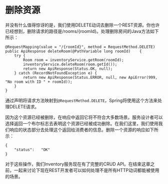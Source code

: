 # 删除资源

并没有什么值得惊讶的是，我们使用DELETE动词去删除一个REST资源。你也许已经想到，删除请求的路径是/rooms/{roomId}。处理删除房间的Java方法如下所示：

```
@RequestMapping(value = "/{roomId}", method = RequestMethod.DELETE) 
public ApiResponse deleteRoom(@PathVariable long roomId)	{		
	try {				
		Room room = inventoryService.getRoom(roomId);				
		inventoryService.deleteRoom(room.getId());				
		return new ApiResponse(Status.OK, null);		
	} catch (RecordNotFoundException e)	{				
		return new ApiResponse(Status.ERROR, null, new ApiError(999, "No room with ID " + roomId));		
	} 
}
```
通过声明将请求方法映射到`@RequestMethod.DELETE`，Spring将使用这个方法来处理DELETE请求。

因为这个资源已经被删除，在响应中返回它将不符合大多数场景。服务设计者可以选择返回一个布尔标志去表明这个资源已经被成功删除。在我们这里，我们使用我们响应的状态部分去处理这个返回给消费者的信息。删除一个资源的响应如下所示：

```
{		
	"status":	"OK" 
}
```
对于这些操作，我们Inventory服务现在有了完整的CRUD API。在结束这章之前，一起来讨论下现在REST开发者可以如何处理不是所有HTTP动词都能被使用的场景。

